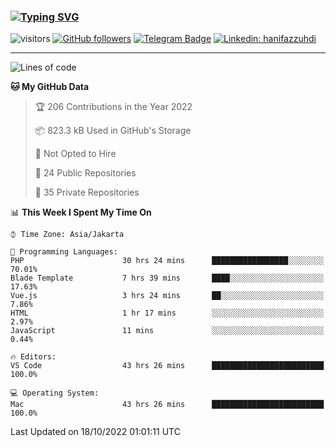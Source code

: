 ### [![Typing SVG](https://readme-typing-svg.herokuapp.com?font=lato&size=22&lines=Hi+There+👋)](https://git.io/typing-svg) 

![visitors](https://visitor-badge.glitch.me/badge?page_id=hanifazzuhdi.hanifazzuhdi)
[![GitHub followers](https://img.shields.io/github/followers/hanifazzuhdi?label=Follow&style=social)](https://github.com/hanifazzuhdi/?tab=follow) 
[![Telegram Badge](https://img.shields.io/badge/-hanif0198-blue?style=social&logo=telegram&link=https://www.t.me/hanif0198/)](https://www.t.me/hanif0198/) 
[![Linkedin: hanifazzuhdi](https://img.shields.io/badge/-hanifazzuhdi-blue?style=flat-square&logo=Linkedin&logoColor=white&link=https://www.linkedin.com/in/hanif-az-zuhdi-69688019b/)](https://www.linkedin.com/in/hanif-az-zuhdi-69688019b/) 

<hr/>

<!--START_SECTION:waka-->
![Lines of code](https://img.shields.io/badge/From%20Hello%20World%20I%27ve%20Written-6%20Million%20lines%20of%20code-blue)

**🐱 My GitHub Data** 

> 🏆 206 Contributions in the Year 2022
 > 
> 📦 823.3 kB Used in GitHub's Storage 
 > 
> 🚫 Not Opted to Hire
 > 
> 📜 24 Public Repositories 
 > 
> 🔑 35 Private Repositories  
 > 
📊 **This Week I Spent My Time On** 

```text
⌚︎ Time Zone: Asia/Jakarta

💬 Programming Languages: 
PHP                      30 hrs 24 mins      █████████████████░░░░░░░░   70.01% 
Blade Template           7 hrs 39 mins       ████░░░░░░░░░░░░░░░░░░░░░   17.63% 
Vue.js                   3 hrs 24 mins       ██░░░░░░░░░░░░░░░░░░░░░░░   7.86% 
HTML                     1 hr 17 mins        ░░░░░░░░░░░░░░░░░░░░░░░░░   2.97% 
JavaScript               11 mins             ░░░░░░░░░░░░░░░░░░░░░░░░░   0.44%

🔥 Editors: 
VS Code                  43 hrs 26 mins      █████████████████████████   100.0%

💻 Operating System: 
Mac                      43 hrs 26 mins      █████████████████████████   100.0%

```


 Last Updated on 18/10/2022 01:01:11 UTC
<!--END_SECTION:waka-->
